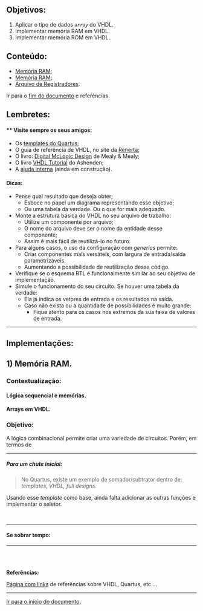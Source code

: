 <a name="inicio"></a>

## Objetivos:

1.  Aplicar o tipo de dados *`array`* do VHDL.
2.  Implementar memória RAM em VHDL.
3.  Implementar memória ROM em VHDL..


## Conteúdo:
*   [Memória RAM](#memRAM);
*   [Memória RAM](#memRAM);
*   [Arquivo de Registradores](#arqREG).


<!--
4.  Usar projeto hierárquico (Instanciar) em VHDL.
*   [Projeto hierárquico](#projHierarquico).
*   [Codificadores](#???)
*   [Decodificadores](#???);  -->

Ir para o [fim do documento](#fimDocumento) e referências.

## Lembretes:
#### ** Visite sempre os seus amigos:
-   Os [templates do Quartus][bibliotecaTemplates];
-   O guia de referência de VHDL, no site da [Renerta][renertaVHDLRefGuide];
-   O livro: [Digital McLogic Design][freeRangeTutoriais] de Mealy & Mealy;
-   O livro [VHDL Tutorial][VHDLTutorialElsevier] do Ashenden;
-   A [ajuda interna][vhdlBasico] (ainda em construção).

#### Dicas:

-   Pense qual resultado que deseja obter;
    -   Esboce no papel um diagrama representando esse objetivo;
    -   Ou uma tabela da verdade. Ou o que for mais adequado.
-   Monte a estrutura básica do VHDL no seu arquivo de trabalho:
    -   Utilize um componente por arquivo;
    -   O nome do arquivo deve ser o nome da entidade desse componente;
    -   Assim é mais fácil de reutilizá-lo no futuro.
-   Para alguns casos, o uso da configuração com *generics* permite:
    -   Criar componentes mais versáteis, com largura de entrada/saída parametrizáveis.
    -   Aumentando a possibilidade de reutilização desse código.
-   Verifique se o esquema RTL é funcionalmente similar ao seu objetivo de implementação.
-   Simule o funcionamento do seu circuito. Se houver uma tabela da verdade:
    -   Ela já indica os vetores de entrada e os resultados na saída.
    -   Caso não exista ou a quantidade de possibilidades é muito grande:
        -   Fique atento para os casos nos extremos da sua faixa de valores de entrada.
***

## Implementações:
<a name="memRAM"></a>
## 1) Memória RAM.
### Contextualização:

#### Lógica sequencial e memórias.



#### Arrays em VHDL.




### Objetivo:


A lógica combinacional permite criar uma variedade de circuitos. Porém, em termos de


***




##### Para um chute inicial:

> No Quartus, existe um exemplo de somador/subtrator dentro de: *templates, VHDL, full designs*.

Usando esse *template* como base, ainda falta adicionar as outras funções e implementar o seletor.

<br>

***
#### Se sobrar tempo:


<!--
### Exemplo de um somador completo para um bit:

![Somador](imagensComponentes/somadorCompleto.png)

--->

<!--- TODO colocar avaliações do aprendizado, talvez pelo blackboard  -->

***
<br><br>

**Referências:**

[Página com links][linksUteis] de referências sobre VHDL, Quartus, etc ...

***

<a name="fimDocumento"></a> [Ir para o início do documento](#inicio).

<!---
######### (inicio dos links) ##########
#######################################
########### Links Internos ############
--->

[vhdlBasico]:  ./__vhdlBasico

[bibliotecaTemplates]: ./_recursosQuartus#acessar-a-biblioteca-de-modelos-templates

[simulacaoVWF]: ./_simulacao

[compilacao]: ./_compilarProjetoQuartus

[rtlViewer]: ./_rtlViewerQuartus

[renertaVHDLRefGuide]: http://vhdl.renerta.com

[freeRangeTutoriais]: http://freerangefactory.org/books_tuts.html

[VHDLTutorialElsevier]: http://booksite.elsevier.com/9780124077263/downloads/VHDL_Tutorials/vhdl-tutorial.pdf

<!--
[novoProjeto]: ./_criarProjetoQuartus

[recursosQuartus]: _recursosQuartus

[adicionarArqProjeto]:./_recursosQuartus#adicionar-um-arquivo-ao-projeto

[clausulaBiblioteca]: ./_recursosQuartus#acessar-a-biblioteca-de-modelos-templates

[clausulaUse]: ./_recursosQuartus#escolher-os-templates-de-interesse

[entidade]: ./_recursosQuartus#escolher-os-templates-de-interesse

[arquitetura]: ./_recursosQuartus#escolher-os-templates-de-interesse

[topLevelEntity]: ./_recursosQuartus#configurar-a-top-level-entity

[concurrentStatements]: ./_recursosQuartus#concurrentStatements
<!--
[inserirTemplateEscolhido]: ./_recursosQuartus#inserir-o-template-escolhido

[instanciacao]: ./_recursosQuartus#instanciacao

[declaracao]: ./_recursosQuartus#declaracao

[entidade]: ./_recursosQuartus#escolher-os-templates-de-interesse

[arquitetura]: ./_recursosQuartus#escolher-os-templates-de-interesse

[entidadeRegistrador]: ./_entidadeRegistrador

[codigoPipeline]: ./_pipeline

[rtlFFD]: ./_flipFlopTipoD#esquema-rtl-do-flip-flop-do-c%C3%B3digo-acima

[simulFFD]: ./_simulacaoFFD

[simulREG]: ./_simulacaoRegistrador

[rtlREG]: ./_rtlRegistrador

[vetorREG]: ./_simulacaoConfigRegistrador

[vetoresPipeline]: ./_simulacaoConfigPipeline
-->
<!---
#######################################
###########Links Externos##############
####################################### --->

[linksUteis]: ./Links-Úteis

<!--
[IntelHierarchicalDesign]: https://www.altera.com/support/support-resources/design-examples/design-software/vhdl/v_hier.html
-->
<!---
fim
--->
